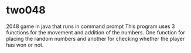 # two048
2048 game in java that runs in command prompt
This program uses 3 functions for the movement and addition of the numbers. One function for placing the random numbers and another
for checking whether the player has won or not.
